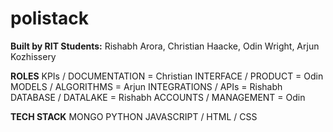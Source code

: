 # polistack
**Built by RIT Students:** Rishabh Arora, Christian Haacke, Odin Wright, Arjun Kozhissery

**ROLES**
KPIs / DOCUMENTATION = Christian
INTERFACE / PRODUCT = Odin
MODELS / ALGORITHMS = Arjun
INTEGRATIONS / APIs = Rishabh
DATABASE / DATALAKE = Rishabh
ACCOUNTS / MANAGEMENT = Odin

**TECH STACK**
MONGO
PYTHON
JAVASCRIPT / HTML / CSS
